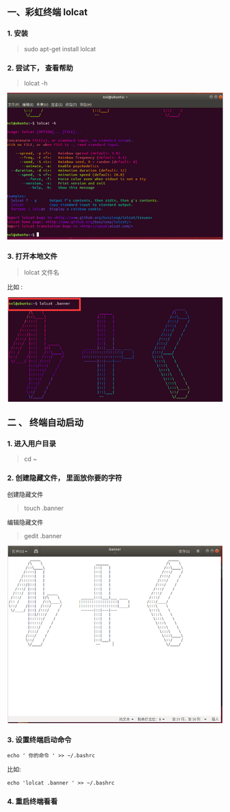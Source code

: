 ## 一、彩虹终端 lolcat
### 1. 安装
> sudo apt-get install lolcat

### 2. 尝试下， 查看帮助
> lolcat -h

![](md_imgs/ubuntu01.png)


### 3. 打开本地文件
> lolcat 文件名

比如 :

![](md_imgs/ubuntu02.png)


## 二 、 终端自动启动
### 1. 进入用户目录
> cd ~

### 2. 创建隐藏文件， 里面放你要的字符

创建隐藏文件
> touch .banner 

编辑隐藏文件
> gedit .banner


![](md_imgs/ubuntu03.png)


### 3. 设置终端启动命令
```
echo ' 你的命令 ' >> ~/.bashrc
```

比如:
```
echo 'lolcat .banner ' >> ~/.bashrc
```

### 4. 重启终端看看